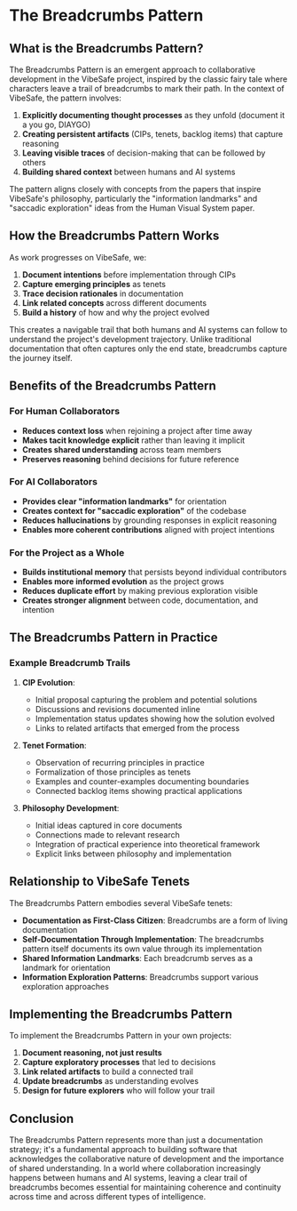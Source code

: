 # The Breadcrumbs Pattern

## What is the Breadcrumbs Pattern?

The Breadcrumbs Pattern is an emergent approach to collaborative development in the VibeSafe project, inspired by the classic fairy tale where characters leave a trail of breadcrumbs to mark their path. In the context of VibeSafe, the pattern involves:

1. **Explicitly documenting thought processes** as they unfold (document it a you go, DIAYGO)
2. **Creating persistent artifacts** (CIPs, tenets, backlog items) that capture reasoning
3. **Leaving visible traces** of decision-making that can be followed by others
4. **Building shared context** between humans and AI systems

The pattern aligns closely with concepts from the papers that inspire VibeSafe's philosophy, particularly the "information landmarks" and "saccadic exploration" ideas from the Human Visual System paper.

## How the Breadcrumbs Pattern Works

As work progresses on VibeSafe, we:

1. **Document intentions** before implementation through CIPs
2. **Capture emerging principles** as tenets
3. **Trace decision rationales** in documentation
4. **Link related concepts** across different documents
5. **Build a history** of how and why the project evolved

This creates a navigable trail that both humans and AI systems can follow to understand the project's development trajectory. Unlike traditional documentation that often captures only the end state, breadcrumbs capture the journey itself.

## Benefits of the Breadcrumbs Pattern

### For Human Collaborators

- **Reduces context loss** when rejoining a project after time away
- **Makes tacit knowledge explicit** rather than leaving it implicit
- **Creates shared understanding** across team members
- **Preserves reasoning** behind decisions for future reference

### For AI Collaborators

- **Provides clear "information landmarks"** for orientation
- **Creates context for "saccadic exploration"** of the codebase
- **Reduces hallucinations** by grounding responses in explicit reasoning
- **Enables more coherent contributions** aligned with project intentions

### For the Project as a Whole

- **Builds institutional memory** that persists beyond individual contributors
- **Enables more informed evolution** as the project grows
- **Reduces duplicate effort** by making previous exploration visible
- **Creates stronger alignment** between code, documentation, and intention

## The Breadcrumbs Pattern in Practice

### Example Breadcrumb Trails

1. **CIP Evolution**:
   - Initial proposal capturing the problem and potential solutions
   - Discussions and revisions documented inline
   - Implementation status updates showing how the solution evolved
   - Links to related artifacts that emerged from the process

2. **Tenet Formation**:
   - Observation of recurring principles in practice
   - Formalization of those principles as tenets
   - Examples and counter-examples documenting boundaries
   - Connected backlog items showing practical applications

3. **Philosophy Development**:
   - Initial ideas captured in core documents
   - Connections made to relevant research
   - Integration of practical experience into theoretical framework
   - Explicit links between philosophy and implementation

## Relationship to VibeSafe Tenets

The Breadcrumbs Pattern embodies several VibeSafe tenets:

- **Documentation as First-Class Citizen**: Breadcrumbs are a form of living documentation
- **Self-Documentation Through Implementation**: The breadcrumbs pattern itself documents its own value through its implementation
- **Shared Information Landmarks**: Each breadcrumb serves as a landmark for orientation
- **Information Exploration Patterns**: Breadcrumbs support various exploration approaches

## Implementing the Breadcrumbs Pattern

To implement the Breadcrumbs Pattern in your own projects:

1. **Document reasoning, not just results**
2. **Capture exploratory processes** that led to decisions
3. **Link related artifacts** to build a connected trail
4. **Update breadcrumbs** as understanding evolves
5. **Design for future explorers** who will follow your trail

## Conclusion

The Breadcrumbs Pattern represents more than just a documentation strategy; it's a fundamental approach to building software that acknowledges the collaborative nature of development and the importance of shared understanding. In a world where collaboration increasingly happens between humans and AI systems, leaving a clear trail of breadcrumbs becomes essential for maintaining coherence and continuity across time and across different types of intelligence. 